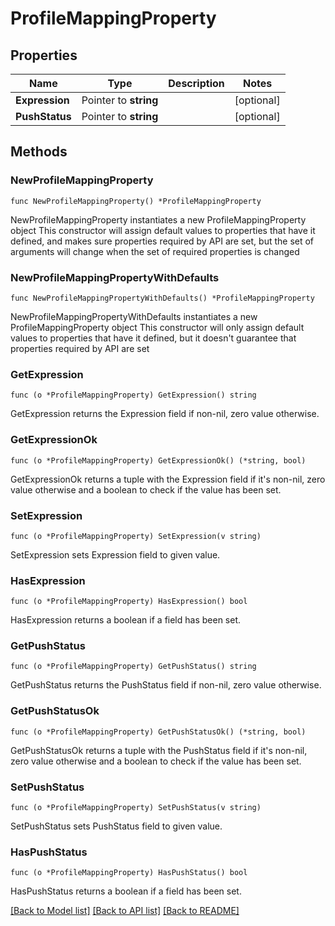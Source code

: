 # ProfileMappingProperty

## Properties

Name | Type | Description | Notes
------------ | ------------- | ------------- | -------------
**Expression** | Pointer to **string** |  | [optional] 
**PushStatus** | Pointer to **string** |  | [optional] 

## Methods

### NewProfileMappingProperty

`func NewProfileMappingProperty() *ProfileMappingProperty`

NewProfileMappingProperty instantiates a new ProfileMappingProperty object
This constructor will assign default values to properties that have it defined,
and makes sure properties required by API are set, but the set of arguments
will change when the set of required properties is changed

### NewProfileMappingPropertyWithDefaults

`func NewProfileMappingPropertyWithDefaults() *ProfileMappingProperty`

NewProfileMappingPropertyWithDefaults instantiates a new ProfileMappingProperty object
This constructor will only assign default values to properties that have it defined,
but it doesn't guarantee that properties required by API are set

### GetExpression

`func (o *ProfileMappingProperty) GetExpression() string`

GetExpression returns the Expression field if non-nil, zero value otherwise.

### GetExpressionOk

`func (o *ProfileMappingProperty) GetExpressionOk() (*string, bool)`

GetExpressionOk returns a tuple with the Expression field if it's non-nil, zero value otherwise
and a boolean to check if the value has been set.

### SetExpression

`func (o *ProfileMappingProperty) SetExpression(v string)`

SetExpression sets Expression field to given value.

### HasExpression

`func (o *ProfileMappingProperty) HasExpression() bool`

HasExpression returns a boolean if a field has been set.

### GetPushStatus

`func (o *ProfileMappingProperty) GetPushStatus() string`

GetPushStatus returns the PushStatus field if non-nil, zero value otherwise.

### GetPushStatusOk

`func (o *ProfileMappingProperty) GetPushStatusOk() (*string, bool)`

GetPushStatusOk returns a tuple with the PushStatus field if it's non-nil, zero value otherwise
and a boolean to check if the value has been set.

### SetPushStatus

`func (o *ProfileMappingProperty) SetPushStatus(v string)`

SetPushStatus sets PushStatus field to given value.

### HasPushStatus

`func (o *ProfileMappingProperty) HasPushStatus() bool`

HasPushStatus returns a boolean if a field has been set.


[[Back to Model list]](../README.md#documentation-for-models) [[Back to API list]](../README.md#documentation-for-api-endpoints) [[Back to README]](../README.md)


